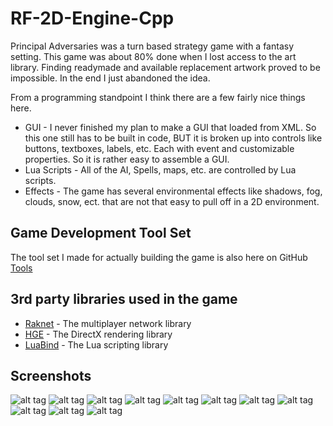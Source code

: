 # RF-2D-Engine-Cpp

Principal Adversaries was a turn based strategy game with a fantasy setting. This game was about 80% done when I lost access to the art library. Finding readymade and available replacement artwork proved to be impossible. In the end I just abandoned the idea.

From a programming standpoint I think there are a few fairly nice things here.
* GUI - I never finished my plan to make a GUI that loaded from XML. So this one still has to be built in code, BUT it is broken up into controls like buttons, textboxes, labels, etc. Each with event and customizable properties. So it is rather easy to assemble a GUI.
* Lua Scripts - All of the AI, Spells, maps, etc. are controlled by Lua scripts. 
* Effects - The game has several environmental effects like shadows, fog, clouds, snow, ect. that are not that easy to pull off in a 2D environment. 

## Game Development Tool Set
The tool set I made for actually building the game is also here on GitHub
[Tools](https://github.com/RandomFeatures/RF-2D-Engine-ToolSet) 

## 3rd party libraries used in the game
* [Raknet](http://www.jenkinssoftware.com/) - The multiplayer network library
* [HGE](http://kvakvs.github.io/hge/) - The DirectX rendering library 
* [LuaBind](https://github.com/luabind/luabind) - The Lua scripting library

## Screenshots

![alt tag](screenshots/ss01.jpg)
![alt tag](screenshots/ss02.jpg)
![alt tag](screenshots/ss03.jpg)
![alt tag](screenshots/ss04.jpg)
![alt tag](screenshots/ss05.jpg)
![alt tag](screenshots/shot001.jpg)
![alt tag](screenshots/shot002.jpg)
![alt tag](screenshots/shot008.jpg)
![alt tag](screenshots/shot017.jpg)
![alt tag](screenshots/shot018.jpg)
![alt tag](screenshots/shot019.jpg)
